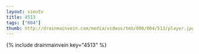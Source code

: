 ```yaml
--- 
layout: sieutv
title: 4513
tags: ["004"]
thumb: http://drainmainvein.com/media/videos/tmb/000/004/513/player.jpg
---
```

{% include drainmainvein key="4513" %} 

